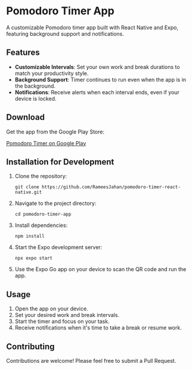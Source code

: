 # Pomodoro Timer App

A customizable Pomodoro timer app built with React Native and Expo, featuring background support and notifications.

## Features

- **Customizable Intervals**: Set your own work and break durations to match your productivity style.
- **Background Support**: Timer continues to run even when the app is in the background.
- **Notifications**: Receive alerts when each interval ends, even if your device is locked.

## Download

Get the app from the Google Play Store:

[Pomodoro Timer on Google Play](https://play.google.com/store/apps/details?id=com.kaakkapps.pomodorotimer)

## Installation for Development

1. Clone the repository:
   ```
   git clone https://github.com/RameesJahan/pomodoro-timer-react-native.git
   ```

2. Navigate to the project directory:
   ```
   cd pomodoro-timer-app
   ```

3. Install dependencies:
   ```
   npm install
   ```

4. Start the Expo development server:
   ```
   npx expo start
   ```

5. Use the Expo Go app on your device to scan the QR code and run the app.

## Usage

1. Open the app on your device.
2. Set your desired work and break intervals.
3. Start the timer and focus on your task.
4. Receive notifications when it's time to take a break or resume work.

## Contributing

Contributions are welcome! Please feel free to submit a Pull Request.
